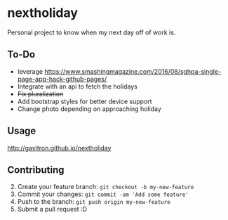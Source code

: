 # nextholiday

Personal project to know when my next day off of work is.


## To-Do
* leverage https://www.smashingmagazine.com/2016/08/sghpa-single-page-app-hack-github-pages/
* Integrate with an api to fetch the holidays
* ~~Fix pluralization~~
* Add bootstrap styles for better device support
* Change photo depending on approaching holiday

## Usage

http://gavitron.github.io/nextholiday

## Contributing

2. Create your feature branch: `git checkout -b my-new-feature`
3. Commit your changes: `git commit -am 'Add some feature'`
4. Push to the branch: `git push origin my-new-feature`
5. Submit a pull request :D
